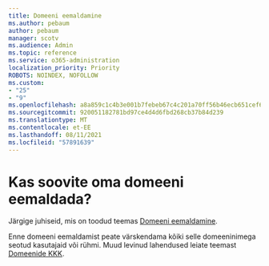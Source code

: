 ```yaml
---
title: Domeeni eemaldamine
ms.author: pebaum
author: pebaum
manager: scotv
ms.audience: Admin
ms.topic: reference
ms.service: o365-administration
localization_priority: Priority
ROBOTS: NOINDEX, NOFOLLOW
ms.custom:
- "25"
- "9"
ms.openlocfilehash: a8a859c1c4b3e001b7febeb67c4c201a70ff56b46ecb651cef69d88500846626
ms.sourcegitcommit: 920051182781bd97ce4d4d6fbd268cb37b84d239
ms.translationtype: MT
ms.contentlocale: et-EE
ms.lasthandoff: 08/11/2021
ms.locfileid: "57891639"
---
```

# <a name="trying-to-remove-your-domain"></a>Kas soovite oma domeeni eemaldada?

Järgige juhiseid, mis on toodud teemas [Domeeni eemaldamine](https://docs.microsoft.com/microsoft-365/admin/get-help-with-domains/remove-a-domain).
  
Enne domeeni eemaldamist peate värskendama kõiki selle domeeninimega seotud kasutajaid või rühmi. Muud levinud lahendused leiate teemast [Domeenide KKK](https://docs.microsoft.com/microsoft-365/admin/setup/domains-faq).
  